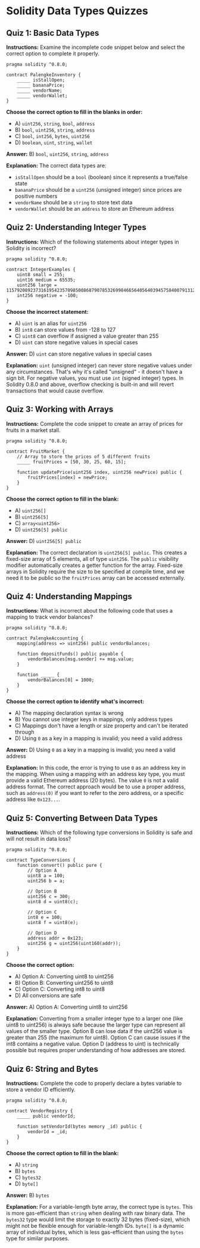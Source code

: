 # Solidity Data Types Quizzes

## Quiz 1: Basic Data Types

**Instructions:** Examine the incomplete code snippet below and select the correct option to complete it properly.

```solidity
pragma solidity ^0.8.0;

contract PalengkeInventory {
    _____ isStallOpen;
    _____ bananaPrice;
    _____ vendorName;
    _____ vendorWallet;
}
```

**Choose the correct option to fill in the blanks in order:**

- A) `uint256`, `string`, `bool`, `address`
- B) `bool`, `uint256`, `string`, `address`
- C) `bool`, `int256`, `bytes`, `uint256`
- D) `boolean`, `uint`, `string`, `wallet`

**Answer:** B) `bool`, `uint256`, `string`, `address`

**Explanation:** The correct data types are:

- `isStallOpen` should be a `bool` (boolean) since it represents a true/false state
- `bananaPrice` should be a `uint256` (unsigned integer) since prices are positive numbers
- `vendorName` should be a `string` to store text data
- `vendorWallet` should be an `address` to store an Ethereum address

## Quiz 2: Understanding Integer Types

**Instructions:** Which of the following statements about integer types in Solidity is incorrect?

```solidity
pragma solidity ^0.8.0;

contract IntegerExamples {
    uint8 small = 255;
    uint16 medium = 65535;
    uint256 large = 1157920892373161954235709850086879078532699846656405640394575840079131296399;
    int256 negative = -100;
}
```

**Choose the incorrect statement:**

- A) `uint` is an alias for `uint256`
- B) `int8` can store values from -128 to 127
- C) `uint8` can overflow if assigned a value greater than 255
- D) `uint` can store negative values in special cases

**Answer:** D) `uint` can store negative values in special cases

**Explanation:** `uint` (unsigned integer) can never store negative values under any circumstances. That's why it's called "unsigned" - it doesn't have a sign bit. For negative values, you must use `int` (signed integer) types. In Solidity 0.8.0 and above, overflow checking is built-in and will revert transactions that would cause overflow.

## Quiz 3: Working with Arrays

**Instructions:** Complete the code snippet to create an array of prices for fruits in a market stall.

```solidity
pragma solidity ^0.8.0;

contract FruitMarket {
    // Array to store the prices of 5 different fruits
    _____ fruitPrices = [50, 30, 25, 60, 15];

    function updatePrice(uint256 index, uint256 newPrice) public {
        fruitPrices[index] = newPrice;
    }
}
```

**Choose the correct option to fill in the blank:**

- A) `uint256[]`
- B) `uint256[5]`
- C) `array<uint256>`
- D) `uint256[5] public`

**Answer:** D) `uint256[5] public`

**Explanation:** The correct declaration is `uint256[5] public`. This creates a fixed-size array of 5 elements, all of type `uint256`. The `public` visibility modifier automatically creates a getter function for the array. Fixed-size arrays in Solidity require the size to be specified at compile time, and we need it to be public so the `fruitPrices` array can be accessed externally.

## Quiz 4: Understanding Mappings

**Instructions:** What is incorrect about the following code that uses a mapping to track vendor balances?

```solidity
pragma solidity ^0.8.0;

contract PalengkeAccounting {
    mapping(address => uint256) public vendorBalances;

    function depositFunds() public payable {
        vendorBalances[msg.sender] += msg.value;
    }

    function _____ {
        vendorBalances[0] = 1000;
    }
}
```

**Choose the correct option to identify what's incorrect:**

- A) The mapping declaration syntax is wrong
- B) You cannot use integer keys in mappings, only address types
- C) Mappings don't have a length or size property and can't be iterated through
- D) Using `0` as a key in a mapping is invalid; you need a valid address

**Answer:** D) Using `0` as a key in a mapping is invalid; you need a valid address

**Explanation:** In this code, the error is trying to use `0` as an address key in the mapping. When using a mapping with an address key type, you must provide a valid Ethereum address (20 bytes). The value `0` is not a valid address format. The correct approach would be to use a proper address, such as `address(0)` if you want to refer to the zero address, or a specific address like `0x123...`.

## Quiz 5: Converting Between Data Types

**Instructions:** Which of the following type conversions in Solidity is safe and will not result in data loss?

```solidity
pragma solidity ^0.8.0;

contract TypeConversions {
    function convert() public pure {
        // Option A
        uint8 a = 100;
        uint256 b = a;

        // Option B
        uint256 c = 300;
        uint8 d = uint8(c);

        // Option C
        int8 e = 100;
        uint8 f = uint8(e);

        // Option D
        address addr = 0x123;
        uint256 g = uint256(uint160(addr));
    }
}
```

**Choose the correct option:**

- A) Option A: Converting uint8 to uint256
- B) Option B: Converting uint256 to uint8
- C) Option C: Converting int8 to uint8
- D) All conversions are safe

**Answer:** A) Option A: Converting uint8 to uint256

**Explanation:** Converting from a smaller integer type to a larger one (like uint8 to uint256) is always safe because the larger type can represent all values of the smaller type. Option B can lose data if the uint256 value is greater than 255 (the maximum for uint8). Option C can cause issues if the int8 contains a negative value. Option D (address to uint) is technically possible but requires proper understanding of how addresses are stored.

## Quiz 6: String and Bytes

**Instructions:** Complete the code to properly declare a bytes variable to store a vendor ID efficiently.

```solidity
pragma solidity ^0.8.0;

contract VendorRegistry {
    _____ public vendorId;

    function setVendorId(bytes memory _id) public {
        vendorId = _id;
    }
}
```

**Choose the correct option to fill in the blank:**

- A) `string`
- B) `bytes`
- C) `bytes32`
- D) `byte[]`

**Answer:** B) `bytes`

**Explanation:** For a variable-length byte array, the correct type is `bytes`. This is more gas-efficient than `string` when dealing with raw binary data. The `bytes32` type would limit the storage to exactly 32 bytes (fixed-size), which might not be flexible enough for variable-length IDs. `byte[]` is a dynamic array of individual bytes, which is less gas-efficient than using the `bytes` type for similar purposes.
